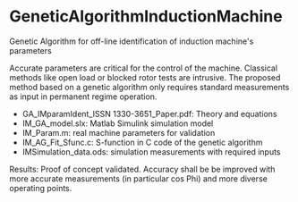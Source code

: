 # GeneticAlgorithmInductionMachine
Genetic Algorithm for off-line identification of induction machine's parameters

Accurate parameters are critical for the control of the machine. Classical methods like open load or blocked rotor tests are intrusive.
The proposed method based on a genetic algorithm only requires standard measurements as input in permanent regime operation.

- GA_IMparamIdent_ISSN 1330-3651_Paper.pdf: Theory and equations
- IM_GA_model.slx: Matlab Simulink simulation model
- IM_Param.m: real machine parameters for validation
- IM_AG_Fit_Sfunc.c: S-function in C code of the genetic algorithm
- IMSimulation_data.ods: simulation measurements with required inputs

Results:
Proof of concept validated.
Accuracy shall be be improved with more accurate measurements (in particular cos Phi) and more diverse operating points. 
 
